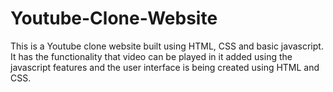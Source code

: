 # Youtube-Clone-Website

This is a Youtube clone website built using HTML, CSS and basic javascript. It has the functionality that video can be played in it added using the javascript features and the user interface is being created using HTML and CSS.





